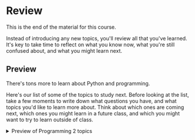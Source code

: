 # Review

This is the end of the material for this course.

Instead of introducing any new topics, you'll review all that you've learned. It's key to take time to reflect on what you know now, what you're still confused about, and what you might learn next.

## Preview

There's tons more to learn about Python and programming.

Here's our list of some of the topics to study next. Before looking at the list, take a few moments to write down what questions you have, and what topics you'd like to learn more about. Think about which ones are coming next, which ones you might learn in a future class, and which you might want to try to learn outside of class.

<details><summary>Preview of Programming 2 topics</summary>

* More Python syntax: comprehensions, decorators, lambdas, context managers
* Object Oriented programming
* Regular expressions
* Algorithms and program performance
* SQL and databases

</details>